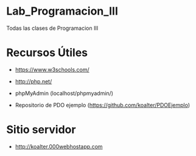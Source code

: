 # Lab_Programacion_III
Todas las clases de Programacion III


# Recursos Útiles
* https://www.w3schools.com/

* http://php.net/

* phpMyAdmin (localhost/phpmyadmin/)

* Repositorio de PDO ejemplo (https://github.com/koalter/PDOEjemplo)

# Sitio servidor
* http://koalter.000webhostapp.com
